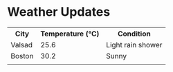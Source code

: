 # Weather Updates

<!-- WEATHER-UPDATE-START -->
<table><tr><th>City</th><th>Temperature (°C)</th><th>Condition</th></tr><tr><td>Valsad</td><td>25.6</td><td>Light rain shower</td></tr><tr><td>Boston</td><td>30.2</td><td>Sunny</td></tr><tr><td></td><td></td><td></td></tr></table>
<!-- WEATHER-UPDATE-END -->
